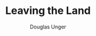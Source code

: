 ---
layout: post
title: "Leaving the Land"
author: "Douglas Unger"
excerpt: "\"Good quote from book\""
categories: read
tags: [sample-post, readability, test]
comments: true
share: true
modified: 2016-06-01T14:18:57-04:00
image:
  feature: leaving-the-land.jpg
---